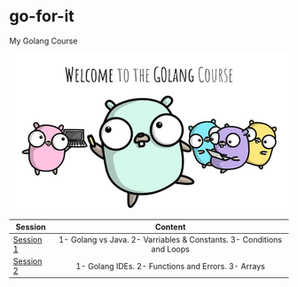 # go-for-it
My Golang Course

<div style="text-align:center"><img src="docs/Golang-Course.jpg" /></div>

<table>
<thead>
<tr>
<th>Session</th>
<th align="center">Content</th>
</tr>
</thead>
<tbody>
<tr>
<td><a href="/s1/s1.go">Session 1</a></td>
<td align="center">1- Golang vs Java. 2- Varriables & Constants. 3- Conditions and Loops</td>
</tr>
<tr>
<td><a href="/s2/s2.go">Session 2</a></td>
<td align="center">1- Golang IDEs. 2- Functions and Errors. 3- Arrays</td>
</tr>
</tbody>
</table>
